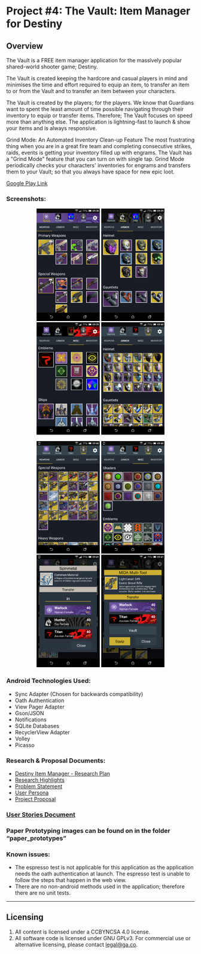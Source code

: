 # Project #4: The Vault: Item Manager for Destiny

## Overview

The Vault is a FREE item manager application for the massively popular shared-world shooter game; Destiny.

The Vault is created keeping the hardcore and casual players in mind and minimises the time and effort required to equip an item, to transfer an item to or from the Vault and to transfer an item between your characters.

The Vault is created by the players; for the players. We know that Guardians want to spent the least amount of time possible navigating through their inventory to equip or transfer items. Therefore; The Vault focuses on speed more than anything else. The application is lightning-fast to launch & show your items and is always responsive.

Grind Mode: An Automated Inventory Clean-up Feature
The most frustrating thing when you are in a great fire team and completing consecutive strikes, raids, events is getting your inventory filled up with engrams. The Vault has a "Grind Mode" feature that you can turn on with single tap. Grind Mode periodically checks your characters' inventories for engrams and transfers them to your Vault; so that you always have space for new epic loot.

[Google Play Link](https://play.google.com/store/apps/details?id=com.crocusgames.destinyinventorymanager)

### Screenshots:

<p align="center"><img src="screenshots/1.png" height="300px"/>
<img src="screenshots/2.png" height="300px"/>
<img src="screenshots/3.png" height="300px"/>
<img src="screenshots/4.png" height="300px"/></p>
<p align="center"><img src="screenshots/5.png" height="300px"/>
<img src="screenshots/6.png" height="300px"/>
<img src="screenshots/7.png" height="300px"/>
<img src="screenshots/8.png" height="300px"/></p>

### Android Technologies Used:
 - Sync Adapter (Chosen for backwards compatibility)
 - Oath Authentication
 - View Pager Adapter
 - Gson/JSON
 - Notifications
 - SQLite Databases
 - RecyclerView Adapter
 - Volley
 - Picasso

### Research & Proposal Documents:
 - [Destiny Item Manager - Research Plan](https://docs.google.com/document/d/11aUGUM8KTE3C7SqByC450IG8Fh931FOnXxrsVdZ8iSA/edit?usp=sharing)
 - [Research Highlights](https://docs.google.com/document/d/11EvSyXtI64p5rG5loaGDQDZaGFvWAIDIaTVni_5XK50/edit?usp=sharing)
 - [Problem Statement](https://docs.google.com/document/d/1GqekcCC3T7ydm-tjsWuPrrVPAJluH--Fi0JHNal7j_o/edit?usp=sharing)
 - [User Persona](https://docs.google.com/document/d/1wJpeRsb56YgfMtktrpfDeiqlzJ-tvBr_cbHRDV-hT0A/edit?usp=sharing)
 - [Project Proposal](https://docs.google.com/presentation/d/1dNNo7gtm4c-i-i_u4YwfUKoUVgM8-XkpIZpzMuf_SXY/edit?usp=sharing)

### [User Stories Document](https://docs.google.com/document/d/1ZkC8KLIcY_G5Knu_a1aeSGKyF5CPY4hDAQQfHvZ029c/edit?usp=sharing)

### Paper Prototyping images can be found on in the folder “paper_prototypes”

### Known issues:
 - The espresso test is not applicable for this application as the application needs the oath authentication at launch. The espresso test is unable to follow the steps that happen in the web view.
 - There are no non-android methods used in the application; therefore there are no unit tests.

---

## Licensing
1. All content is licensed under a CC­BY­NC­SA 4.0 license.
2. All software code is licensed under GNU GPLv3. For commercial use or alternative licensing, please contact [legal@ga.co](mailto:legal@ga.co).
